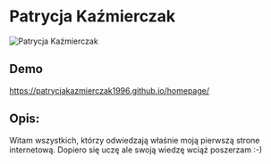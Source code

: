 # Patrycja Kaźmierczak

![Patrycja Kaźmierczak](https://i.postimg.cc/rw1BWQTK/Patrycja-Ka-mierczak.jpg)


## Demo

https://patrycjakazmierczak1996.github.io/homepage/

## Opis:

Witam wszystkich, którzy odwiedzają właśnie moją pierwszą strone internetową. Dopiero się uczę ale swoją wiedzę wciąż poszerzam :-) 
